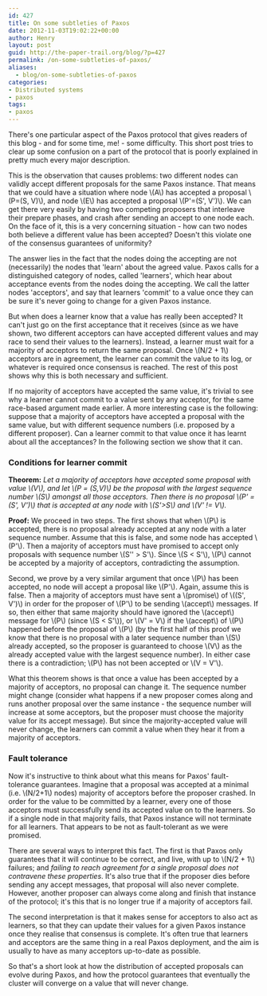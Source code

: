 ```yaml
---
id: 427
title: On some subtleties of Paxos
date: 2012-11-03T19:02:22+00:00
author: Henry
layout: post
guid: http://the-paper-trail.org/blog/?p=427
permalink: /on-some-subtleties-of-paxos/
aliases:
  - blog/on-some-subtleties-of-paxos
categories:
- Distributed systems
- paxos
tags:
- paxos
---
```

There's one particular aspect of the Paxos protocol that gives readers of this blog - and for some time, me! - some difficulty. This short post tries to clear up some confusion on a part of the protocol that is poorly explained in pretty much every major description.

<!--more-->



This is the observation that causes problems: two different nodes can validly accept different proposals for the same Paxos instance. That means that we could have a situation where node  \\(A\\) has accepted a proposal  \\(P=(S, V)\\), and node  \\(E\\) has accepted a proposal  \\(P'=(S', V')\\). We can get there very easily by having two competing proposers that interleave their prepare phases, and crash after sending an accept to one node each. On the face of it, this is a very concerning situation - how can two nodes both believe a different value has been accepted? Doesn't this violate one of the consensus guarantees of uniformity?

The answer lies in the fact that the nodes doing the accepting are not (necessarily) the nodes that 'learn' about the agreed value. Paxos calls for a distinguished category of nodes, called 'learners', which hear about acceptance events from the nodes doing the accepting. We call the latter nodes 'acceptors', and say that learners 'commit' to a value once they can be sure it's never going to change for a given Paxos instance.

But when does a learner know that a value has really been accepted? It can't just go on the first acceptance that it receives (since as we have shown, two different acceptors can have accepted different values and may race to send their values to the learners). Instead, a learner must wait for a majority of acceptors to return the same proposal. Once  \\(N/2 + 1\\) acceptors are in agreement, the learner can commit the value to its log, or whatever is required once consensus is reached. The rest of this post shows why this is both necessary and sufficient.

If no majority of acceptors have accepted the same value, it's trivial to see why a learner cannot commit to a value sent by any acceptor, for the same race-based argument made earlier. A more interesting case is the following: suppose that a majority of acceptors have accepted a proposal with the same value, but with different sequence numbers (i.e. proposed by a different proposer). Can a learner commit to that value once it has learnt about all the acceptances? In the following section we show that it can.

### Conditions for learner commit

**Theorem:** _Let a majority of acceptors have accepted some proposal with value  \\(V\\), and let  \\(P = (S,V)\\) be the proposal with the largest sequence number  \\(S\\) amongst all those acceptors. Then there is no proposal  \\(P' = (S', V')\\) that is accepted at any node with  \\(S'>S\\) and  \\(V' != V\\)._

**Proof:** We proceed in two steps. The first shows that when \\(P\\) is accepted, there is no proposal already accepted at any node with a later sequence number. Assume that this is false, and some node has accepted \\(P'\\). Then a majority of acceptors must have promised to accept only proposals with sequence number \\(S'' > S'\\). Since \\(S < S'\\),  \\(P\\) cannot be accepted by a majority of acceptors, contradicting the assumption.

Second, we prove by a very similar argument that once  \\(P\\) has been accepted, no node will accept a proposal like  \\(P'\\). Again, assume this is false. Then a majority of acceptors must have sent a \\(promise\\) of  \\((S', V')\\) in order for the proposer of  \\(P'\\) to be sending \\(accept\\) messages. If so, then either that same majority should have ignored the \\(accept\\) message for  \\(P\\) (since  \\(S < S'\\)), or  \\(V' = V\\) if the \\(accept\\) of \\(P\\) happened before the proposal of \\(P\\) (by the first half of this proof we know that there is no proposal with a later sequence number than  \\(S\\) already accepted, so the proposer is guaranteed to choose  \\(V\\) as the already accepted value with the largest sequence number). In either case there is a contradiction;  \\(P\\) has not been accepted or  \\(V = V'\\).

What this theorem shows is that once a value has been accepted by a majority of acceptors, no proposal can change it. The sequence number might change (consider what happens if a new proposer comes along and runs another proposal over the same instance - the sequence number will increase at some acceptors, but the proposer must choose the majority value for its accept message). But since the majority-accepted value will never change, the learners can commit a value when they hear it from a majority of acceptors.

### Fault tolerance

Now it's instructive to think about what this means for Paxos' fault-tolerance guarantees. Imagine that a proposal was accepted at a minimal (i.e.  \\(N/2+1\\) nodes) majority of acceptors before the proposer crashed. In order for the value to be committed by a learner, every one of those acceptors must successfully send its accepted value on to the learners. So if a single node in that majority fails, that Paxos instance will not terminate for all learners. That appears to be not as fault-tolerant as we were promised.

There are several ways to interpret this fact. The first is that Paxos only guarantees that it will continue to be correct, and live, with up to  \\(N/2 + 1\\) failures; and _failing to reach agreement for a single proposal does not contravene these properties_. It's also true that if the proposer dies before sending any accept messages, that proposal will also never complete. However, another proposer can always come along and finish that instance of the protocol; it's this that is no longer true if a majority of acceptors fail.

The second interpretation is that it makes sense for acceptors to also act as learners, so that they can update their values for a given Paxos instance once they realise that consensus is complete. It's often true that learners and acceptors are the same thing in a real Paxos deployment, and the aim is usually to have as many acceptors up-to-date as possible.

So that's a short look at how the distribution of accepted proposals can evolve during Paxos, and how the protocol guarantees that eventually the cluster will converge on a value that will never change.
